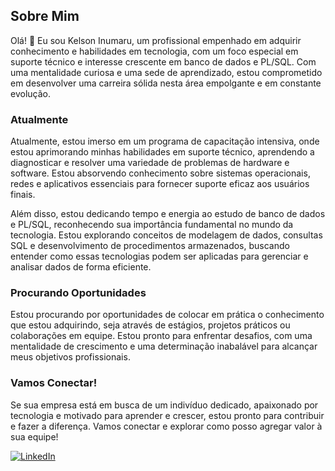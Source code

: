 ## Sobre Mim

Olá! 👋 Eu sou Kelson Inumaru, um profissional empenhado em adquirir conhecimento e habilidades em tecnologia, com um foco especial em suporte técnico e interesse crescente em banco de dados e PL/SQL. Com uma mentalidade curiosa e uma sede de aprendizado, estou comprometido em desenvolver uma carreira sólida nesta área empolgante e em constante evolução.

### Atualmente

Atualmente, estou imerso em um programa de capacitação intensiva, onde estou aprimorando minhas habilidades em suporte técnico, aprendendo a diagnosticar e resolver uma variedade de problemas de hardware e software. Estou absorvendo conhecimento sobre sistemas operacionais, redes e aplicativos essenciais para fornecer suporte eficaz aos usuários finais.

Além disso, estou dedicando tempo e energia ao estudo de banco de dados e PL/SQL, reconhecendo sua importância fundamental no mundo da tecnologia. Estou explorando conceitos de modelagem de dados, consultas SQL e desenvolvimento de procedimentos armazenados, buscando entender como essas tecnologias podem ser aplicadas para gerenciar e analisar dados de forma eficiente.

### Procurando Oportunidades

Estou procurando por oportunidades de colocar em prática o conhecimento que estou adquirindo, seja através de estágios, projetos práticos ou colaborações em equipe. Estou pronto para enfrentar desafios, com uma mentalidade de crescimento e uma determinação inabalável para alcançar meus objetivos profissionais.

### Vamos Conectar!

Se sua empresa está em busca de um indivíduo dedicado, apaixonado por tecnologia e motivado para aprender e crescer, estou pronto para contribuir e fazer a diferença. Vamos conectar e explorar como posso agregar valor à sua equipe!

[![LinkedIn](https://img.shields.io/badge/LinkedIn-0077B5?style=for-the-badge&logo=linkedin&logoColor=white)](https://www.linkedin.com/in/kelson-inumaru-495887291/)
